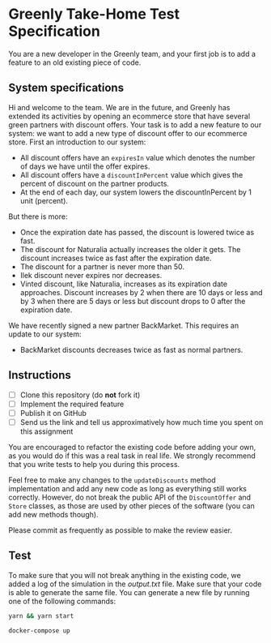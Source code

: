 # Greenly Take-Home Test Specification

You are a new developer in the Greenly team, and your first job is to add a feature to an old existing piece of code.

## System specifications

Hi and welcome to the team. We are in the future, and Greenly has extended its activities by opening an ecommerce store that have several green partners with discount offers. Your task is to add a new feature to our system: we want to add a new type of discount offer to our ecommerce store. First an introduction to our system:

- All discount offers have an `expiresIn` value which denotes the number of days we have until the offer expires.
- All discount offers have a `discountInPercent` value which gives the percent of discount on the partner products.
- At the end of each day, our system lowers the discountInPercent by 1 unit (percent).

But there is more:

- Once the expiration date has passed, the discount is lowered twice as fast.
- The discount for Naturalia actually increases the older it gets. The discount increases twice as fast after the expiration date.
- The discount for a partner is never more than 50.
- Ilek discount never expires nor decreases.
- Vinted discount, like Naturalia, increases as its expiration date approaches. Discount increases by 2 when there are 10 days or less and by 3 when there are 5 days or less but discount drops to 0 after the expiration date.

We have recently signed a new partner BackMarket. This requires an update to our system:

- BackMarket discounts decreases twice as fast as normal partners.

## Instructions

- [ ] Clone this repository (do **not** fork it)
- [ ] Implement the required feature
- [ ] Publish it on GitHub
- [ ] Send us the link and tell us approximatively how much time you spent on this assignment

You are encouraged to refactor the existing code before adding your own, as you would do if this was a real task in real life. We strongly recommend that you write tests to help you during this process.

Feel free to make any changes to the `updateDiscounts` method implementation and add any new code as long as everything still works correctly. However, do not break the public API of the `DiscountOffer` and `Store` classes, as those are used by other pieces of the software (you can add new methods though).

Please commit as frequently as possible to make the review easier.

## Test

To make sure that you will not break anything in the existing code, we added a log of the simulation in the _output.txt_ file. Make sure that your code is able to generate the same file. You can generate a new file by running one of the following commands:

```sh
yarn && yarn start
```

```sh
docker-compose up
```
